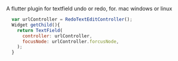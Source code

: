 A flutter plugin for textfield undo or redo,  for. mac windows or linux


```javascript
  var urlController = RedoTextEditController();
  Widget getChild(){
    return TextField(
      controller: urlController,
      focusNode: urlController.forcusNode,
    );
  }

```
